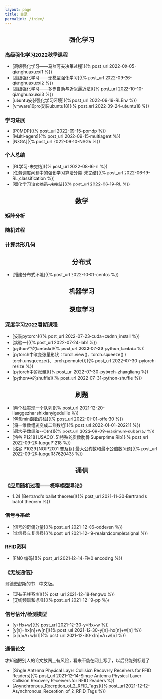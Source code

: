 ```yaml
---
layout: page
title: 目录
permalink: /index/
---
```


## <center>强化学习</center>
###  高级强化学习2022秋季课程
* [高级强化学习——马尔可夫决策过程]({% post_url 2022-09-05-qianghuaxuexi1 %})
* [高级强化学习——无模型强化学习]({% post_url 2022-09-26-qianghuaxuexi2 %})
* [高级强化学习——多步自助与近似逼近法]({% post_url 2022-10-10-qianghuaxuexi3 %})
* [ubuntu安装强化学习环境]({% post_url 2022-09-19-RLEnv %})
* [vmware16pro安装ubuntu18]({% post_url 2022-09-24-ubuntu18 %})

### 学习进展
* [POMDP]({% post_url 2022-09-15-pomdp %})
* [Multi-agent]({% post_url 2022-09-15-multiagent %})
* [NSGA]({% post_url 2022-09-10-NSGA %})

### 个人总结

* [RL学习-未完结]({% post_url 2022-08-16-rl %})
* [任务调度问题中的强化学习算法分类-未完结]({% post_url 2022-06-19-RL_classification %})
* [强化学习论文摘录-未完结]({% post_url 2022-06-19-RL %})


## <center>数学</center>
###  矩阵分析

### 随机过程

### 计算共形几何


## <center>分布式</center>
* [搭建分布式环境]({% post_url 2022-10-01-centos %})


## <center>机器学习</center>




## <center>深度学习</center>
###  深度学习2022暑期课程
* [安装pytorch]({% post_url 2022-07-23-cuda+cudnn_install %})
* [实验一]({% post_url 2022-07-24-lab1 %})
* [python中的lambda]({% post_url 2022-07-29-python_lambda %})
* [pytorch中改变张量形状：torch.view()、torch.squeeze() / torch.unsqueeze()、torch.permute()]({% post_url 2022-07-30-pytorch-resize %})
* [pytorch中的张量]({% post_url 2022-07-30-pytorch-zhangliang %})
* [python中的shuffle]({% post_url 2022-07-31-python-shuffle %}) 



## <center>刷题</center>


* [两个栈实现一个队列]({% post_url 2021-12-20-lianggezhanshixianyigeduilie %})
* [包含min函数的栈]({% post_url 2022-01-01-offer30 %})
* [将一维数组转变成二维数组]({% post_url 2022-01-01-202211 %})
* [最大子数组和--O(n)]({% post_url 2022-09-08-maximum-subarray %})
* [洛谷 P1218 \[USACO1.5\]特殊的质数肋骨 Superprime Rib]({% post_url 2022-09-26-luoguP1218 %})
* [洛谷 P1029 \[NOIP2001 普及组\] 最大公约数和最小公倍数问题]({% post_url 2022-09-26-luoguR87620438 %})


## <center>通信</center>
### 《应用随机过程——概率模型导论》

* 1.24 [Bertrand's ballot theorem]({% post_url 2021-11-30-Bertrand's ballot theorem %})

### 信号与系统

* [信号的奇偶分量]({% post_url 2021-12-06-oddeven %})
* [实信号与复信号]({% post_url 2021-12-19-realandcomplexsignal %})

### RFID资料
* [FM0 编码]({% post_url 2021-12-14-FM0 encoding %})



### 《无线通信》
哥德史密斯的书，中文版。
* [现有无线系统]({% post_url 2021-12-18-fengwo %})
* [无线频谱和标准]({% post_url 2021-12-19-pp %})

###  信号估计/检测模型
* [y=Hx+w]({% post_url 2021-12-30-y=Hx+w %})
* [y[n]=hx[n]+w[n]]({% post_url 2021-12-30-y[n]=hx[n]+w[n] %})
* [x[n]=A+w[n]]({% post_url 2021-12-30-x[n]=A+w[n] %})

### 通信论文

才知道把别人的论文放网上有风险，看来不能在网上写了，以后只能列标题了

* [Single Antenna Physical Layer Collision Recovery Receivers for RFID Readers]({% post_url 2021-12-14-Single Antenna Physical Layer Collision Recovery Receivers for RFID Readers %})
* [Asynchronous_Reception_of_2_RFID_Tags]({% post_url 2021-12-12-Asynchronous_Reception_of_2_RFID_Tags %})